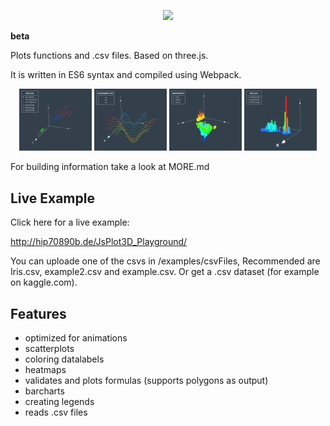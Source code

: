 <p align="center"><img width="32%" src="https://raw.githubusercontent.com/sezanzeb/JsPlot3D/master/images/title.png"/></p>

**beta**

Plots functions and .csv files. Based on three.js.

It is written in ES6 syntax and compiled using Webpack.

<p align="center">
    <img width="23%" src="images/scatterplots1.png">
    <img width="23%" src="images/scatterplots2.png">
    <img width="23%" src="images/barcharts1.png">
    <img width="23%" src="images/barcharts2.png">
</p>

For building information take a look at MORE.md


## Live Example

Click here for a live example:

http://hip70890b.de/JsPlot3D_Playground/

You can uploade one of the csvs in /examples/csvFiles, Recommended are Iris.csv, example2.csv and example.csv. Or get a .csv dataset (for example on kaggle.com).


## Features

- optimized for animations
- scatterplots
- coloring datalabels
- heatmaps
- validates and plots formulas (supports polygons as output)
- barcharts
- creating legends
- reads .csv files
